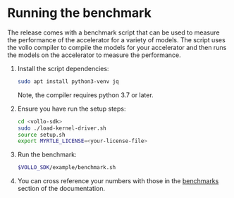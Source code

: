 # Running the benchmark

The release comes with a benchmark script that can be used to measure the
performance of the accelerator for a variety of models.
The script uses the vollo compiler to compile the models for your accelerator and then runs the
models on the accelerator to measure the performance.

1. Install the script dependencies:

   ```bash
   sudo apt install python3-venv jq
   ```

   Note, the compiler requires python 3.7 or later.

2. Ensure you have run the setup steps:

   ```sh
   cd <vollo-sdk>
   sudo ./load-kernel-driver.sh
   source setup.sh
   export MYRTLE_LICENSE=<your-license-file>
   ```

3. Run the benchmark:

   ```sh
   $VOLLO_SDK/example/benchmark.sh
   ```

4. You can cross reference your numbers with those in the [benchmarks](benchmark.md) section of the documentation.
